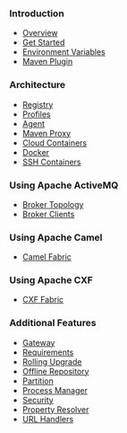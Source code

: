 ### Introduction

* <a href="overview.md">Overview</a>
* <a href="getStarted.md">Get Started</a>
* <a href="environmentVariables.md">Environment Variables</a>
* <a href="mavenPlugin.md">Maven Plugin</a>

### Architecture

* <a href="registry.md">Registry</a>
* <a href="profiles.md">Profiles</a>
* <a href="agent.md">Agent</a>
* <a href="mavenProxy.md">Maven Proxy</a>
* <a href="cloudContainers.md">Cloud Containers</a>
* <a href="docker.md">Docker</a>
* <a href="sshContainers.md">SSH Containers</a>

### Using Apache ActiveMQ

* <a href="brokerTopology.md">Broker Topology</a>
* <a href="brokerClients.md">Broker Clients</a>

### Using Apache Camel

* <a href="camelFabric.md">Camel Fabric</a>

### Using Apache CXF

* <a href="cxfFabric.md">CXF Fabric</a>

### Additional Features

* <a href="gateway.md">Gateway</a>
* <a href="requirements.md">Requirements</a>
* <a href="rollingUpgrade.md">Rolling Upgrade</a>
* <a href="offlineRepo.md">Offline Repository</a>
* <a href="partition.md">Partition</a>
* <a href="processManager.md">Process Manager</a>
* <a href="security.md">Security</a>
* <a href="propertyResolver.md">Property Resolver</a>
* <a href="urlHandlers.md">URL Handlers</a>
